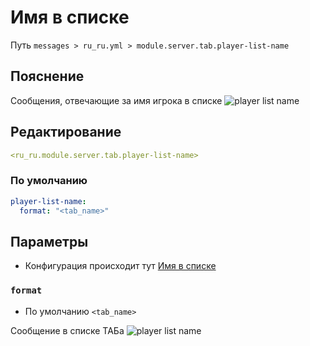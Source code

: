# Имя в списке
Путь `messages > ru_ru.yml > module.server.tab.player-list-name`

## Пояснение
Сообщения, отвечающие за имя игрока в списке
![player list name](/playerlistname.png)

## Редактирование
```yaml
<ru_ru.module.server.tab.player-list-name>
```

### По умолчанию
```yaml
player-list-name:
  format: "<tab_name>"
```

## Параметры

- Конфигурация происходит тут [Имя в списке](/ru/config/module/server/tab/player-list-name/)

### `format`
- По умолчанию `<tab_name>`

Сообщение в списке ТАБа
![player list name](/playerlistname.png)

